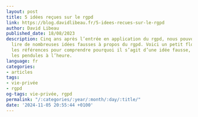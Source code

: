 ```yaml
---
layout: post
title: 5 idées reçues sur le rgpd
link: https://blog.davidlibeau.fr/5-idees-recues-sur-le-rgpd
author: David Libeau
published_date: 18/08/2023
description: Cinq ans après l’entrée en application du rgpd, nous pouvons toujours
  lire de nombreuses idées fausses à propos du rgpd. Voici un petit florilège avec
  les références pour comprendre pourquoi il s’agit d’une idée fausse, pour remettre
  les pendules à l’heure.
language: fr
categories:
- articles
tags:
- vie-privée
- rgpd
og-tags: vie-privée, rgpd
permalink: "/:categories/:year/:month/:day/:title/"
date: '2024-11-05 20:55:44 +0100'
---
```

